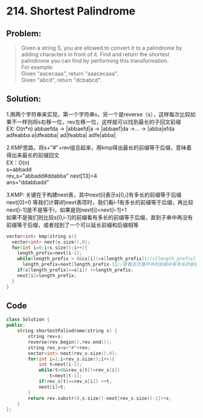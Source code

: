 # 214. Shortest Palindrome
## Problem:
>Given a string S, you are allowed to convert it to a palindrome by adding characters in front of it. Find and return the shortest palindrome you can find by performing this transformation.  
>For example:  
>Given "aacecaaa", return "aaacecaaa".  
>Given "abcd", return "dcbabcd".

## Solution:
1.用两个字符串来实现，第一个字符串s，另一个是reverse（s），这样每次比较如果不一样则将s右移一位，rev左移一位，这样就可以找到最长的子回文前缀  
EX: O(n*n) 
abbaefda ->   |abbaefd|a -> |abbaef|da ->... ->   |abba|efda 
adfeabba     a|dfeabba|   ad|feabba|          adfe|abba|

2.KMP思路，将s+"#"+rev组合起来，用kmp得出最长的前缀等于后缀，意味着得出来最长的前缀回文  
EX：O(n)  
s=abbadd  
rev_s="abbadd#ddabba" next[13]=4  
ans="ddabbadd"  

3.KMP: 关键在于构建next表，其中next[i]表示s[0,i]有多长的前缀等于后缀  
next[0]=0
等我们计算i的next表项时，我们看i-1有多长的前缀等于后缀，再比较next[i-1]是不是等于i，如果是则next[i]=next[i-1]+1  
如果不是我们则比较s[0,i-1]的前缀看有多长的前缀等于后缀，直到子串中再没有前缀等于后缀，或者找到了一个可以延长前缀和后缀相等  
```cpp
vector<int> kmp(string s){
  vector<int> next(s.size(),0);
  for(int i=0;i<s.size();i++){
    length_prefix=next[i-1];
    while(length_prefix > 0&&s[i]!=s[length_prefix])//s[length_prefix] represents next character after the prefix which is same ans the surrfix
      length_prefix=next[length_prefix-1]//查看这次循环中的前缀中有多长的前缀等于后缀，ex abab...abab(i-th character), 我们可以发现前缀的子前缀一定与后缀的子后缀相等  
    if(s[length_prefix]==s[i]) ++length_prefix;
    next[i]=length_prefix;
  }
}
```

## Code
```cpp
class Solution {
public:
    string shortestPalindrome(string s) {
        string rev=s;
        reverse(rev.begin(),rev.end());
        string rev_s=s+"#"+rev;
        vector<int> next(rev_s.size(),0);
        for(int i=1;i<rev_s.size();i++){
            int t=next[i-1];
            while(t>0&&rev_s[t]!=rev_s[i]) 
                t=next[t-1];
            if(rev_s[t]==rev_s[i]) ++t;
            next[i]=t;
        }
        return rev.substr(0,s.size()-next[rev_s.size()-1])+s;
    }
};
```
